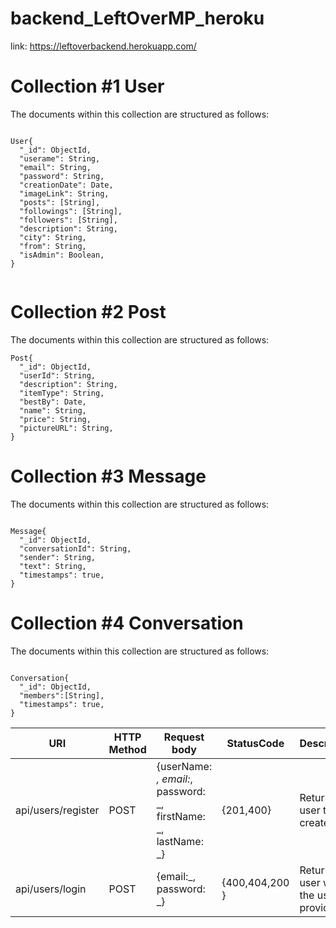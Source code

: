 # backend_LeftOverMP_heroku
link:
https://leftoverbackend.herokuapp.com/


# Collection #1 User
The documents within this collection are structured as follows:

```

User{
  "_id": ObjectId,
  "userame": String,
  "email": String,
  "password": String,
  "creationDate": Date,
  "imageLink": String,
  "posts": [String],
  "followings": [String],
  "followers": [String],
  "description": String,
  "city": String,
  "from": String,
  "isAdmin": Boolean,
}


```

# Collection #2 Post
The documents within this collection are structured as follows:
```
Post{
  "_id": ObjectId,
  "userId": String,
  "description": String,
  "itemType": String,
  "bestBy": Date,
  "name": String,
  "price": String,
  "pictureURL": String,  
}

```

# Collection #3 Message
The documents within this collection are structured as follows:
```

Message{
  "_id": ObjectId,
  "conversationId": String,
  "sender": String,
  "text": String,
  "timestamps": true,
}

```



# Collection #4 Conversation
The documents within this collection are structured as follows:
```

Conversation{
  "_id": ObjectId,
  "members":[String],
  "timestamps": true,
}

```

| URI                                         | HTTP Method | Request body                                          | StatusCode                                                                                                                                                                                                                                                                                                                  | Description                                                                                                            |
| ------------------------------------------- | ----------- | ----------------------------------------------------- | --------------------------------------------------------------------------------------------------------------------------------------------------------------------------------------------------------------------------------------------------------------------------------------------------------------------------------- | ---------------------------------------------------------------------------------------------------------------------- |
| api/users/register                            | POST        | {userName: _, email:_, password: _, firstName: _, lastName: _} | {201,400} | Returns the user that's created                                                                                        |
| api/users/login                       | POST         | {email:_, password: _}                                               | {400,404,200 }| Returns the user with the userId provided                                                                              |


